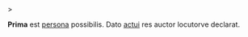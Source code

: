 <!-- markdownlint-disable MD041 -->>
**Prima** est [persona](persona.md) possibilis. Dato [actui](actus.md) res auctor locutorve declarat.

